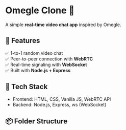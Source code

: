 # Omegle Clone 🎥

A simple **real-time video chat app** inspired by Omegle.

## 🚀 Features
✅ 1-to-1 random video chat  
✅ Peer-to-peer connection with **WebRTC**  
✅ Real-time signaling with **WebSocket**  
✅ Built with **Node.js + Express**

## 🔧 Tech Stack
- Frontend: HTML, CSS, Vanilla JS, WebRTC API
- Backend: Node.js, Express, ws (WebSocket)

## 📦 Folder Structure
